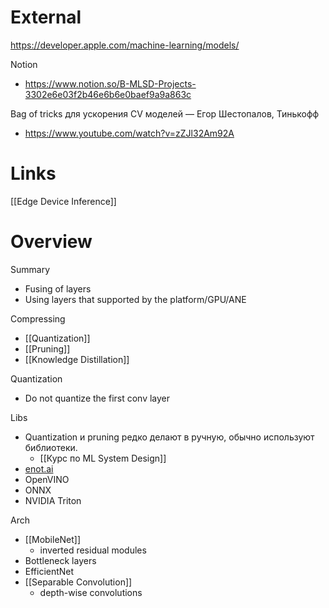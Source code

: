 

# External

https://developer.apple.com/machine-learning/models/

Notion
- https://www.notion.so/B-MLSD-Projects-3302e6e03f2b46e6b6e0baef9a9a863c

Bag of tricks для ускорения CV моделей — Егор Шестопалов, Тинькофф
- https://www.youtube.com/watch?v=zZJl32Am92A

# Links

[[Edge Device Inference]]

# Overview

Summary
- Fusing of layers
- Using layers that supported by the platform/GPU/ANE

Compressing
- [[Quantization]]
- [[Pruning]]
- [[Knowledge Distillation]]

Quantization
- Do not quantize the first conv layer

Libs
- Quantization и pruning редко делают в ручную, обычно используют библиотеки.
	- [[Курс по ML System Design]]
- [enot.ai](http://enot.ai)
- OpenVINO
- ONNX
- NVIDIA Triton

Arch
- [[MobileNet]]
	- inverted residual modules
- Bottleneck layers
- EfficientNet
- [[Separable Convolution]]
	- depth-wise convolutions

